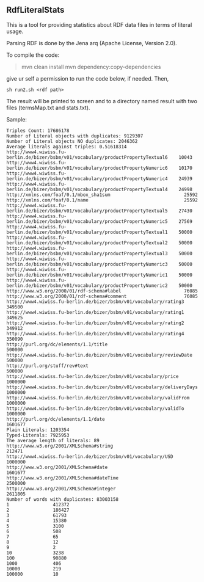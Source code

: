 **RdfLiteralStats**
-------------------

This is a tool for providing statistics about RDF data files in terms of literal usage.

Parsing RDF is done by the Jena arq (Apache License, Version 2.0).

To compile the code:

> mvn clean install 
> mvn dependency:copy-dependencies

give ur self a permission to run the code below, if needed. Then,

    sh run2.sh <rdf path>

The result will be printed to screen and to a directory named result with two files (termsMap.txt and stats.txt).

Sample:

    Triples Count: 17686178
    Number of Literal objects with duplicates: 9129307
    Number of Literal objects NO duplicates: 2046362
    Average literals against triples: 0.51618314
    http://www4.wiwiss.fu-berlin.de/bizer/bsbm/v01/vocabulary/productPropertyTextual6	 10043
    http://www4.wiwiss.fu-berlin.de/bizer/bsbm/v01/vocabulary/productPropertyNumeric6	 10170
    http://www4.wiwiss.fu-berlin.de/bizer/bsbm/v01/vocabulary/productPropertyNumeric4	 24939
    http://www4.wiwiss.fu-berlin.de/bizer/bsbm/v01/vocabulary/productPropertyTextual4	 24998
    http://xmlns.com/foaf/0.1/mbox_sha1sum                      	 25592
    http://xmlns.com/foaf/0.1/name                              	 25592
    http://www4.wiwiss.fu-berlin.de/bizer/bsbm/v01/vocabulary/productPropertyTextual5	 27430
    http://www4.wiwiss.fu-berlin.de/bizer/bsbm/v01/vocabulary/productPropertyNumeric5	 27569
    http://www4.wiwiss.fu-berlin.de/bizer/bsbm/v01/vocabulary/productPropertyTextual1	 50000
    http://www4.wiwiss.fu-berlin.de/bizer/bsbm/v01/vocabulary/productPropertyTextual2	 50000
    http://www4.wiwiss.fu-berlin.de/bizer/bsbm/v01/vocabulary/productPropertyTextual3	 50000
    http://www4.wiwiss.fu-berlin.de/bizer/bsbm/v01/vocabulary/productPropertyNumeric3	 50000
    http://www4.wiwiss.fu-berlin.de/bizer/bsbm/v01/vocabulary/productPropertyNumeric1	 50000
    http://www4.wiwiss.fu-berlin.de/bizer/bsbm/v01/vocabulary/productPropertyNumeric2	 50000
    http://www.w3.org/2000/01/rdf-schema#label                  	 76085
    http://www.w3.org/2000/01/rdf-schema#comment                	 76085
    http://www4.wiwiss.fu-berlin.de/bizer/bsbm/v01/vocabulary/rating3	 349500
    http://www4.wiwiss.fu-berlin.de/bizer/bsbm/v01/vocabulary/rating1	 349625
    http://www4.wiwiss.fu-berlin.de/bizer/bsbm/v01/vocabulary/rating2	 349912
    http://www4.wiwiss.fu-berlin.de/bizer/bsbm/v01/vocabulary/rating4	 350090
    http://purl.org/dc/elements/1.1/title                       	 500000
    http://www4.wiwiss.fu-berlin.de/bizer/bsbm/v01/vocabulary/reviewDate	 500000
    http://purl.org/stuff/rev#text                              	 500000
    http://www4.wiwiss.fu-berlin.de/bizer/bsbm/v01/vocabulary/price	 1000000
    http://www4.wiwiss.fu-berlin.de/bizer/bsbm/v01/vocabulary/deliveryDays	 1000000
    http://www4.wiwiss.fu-berlin.de/bizer/bsbm/v01/vocabulary/validFrom	 1000000
    http://www4.wiwiss.fu-berlin.de/bizer/bsbm/v01/vocabulary/validTo	 1000000
    http://purl.org/dc/elements/1.1/date                        	 1601677
    Plain Literals: 1203354
    Typed-Literals: 7925953
    The average length of literals: 89
    http://www.w3.org/2001/XMLSchema#string                     	 212471
    http://www4.wiwiss.fu-berlin.de/bizer/bsbm/v01/vocabulary/USD	 1000000
    http://www.w3.org/2001/XMLSchema#date                       	 1601677
    http://www.w3.org/2001/XMLSchema#dateTime                   	 2500000
    http://www.w3.org/2001/XMLSchema#integer                    	 2611805
    Number of words with duplicates: 83003158
    1              	 412372
    2              	 186427
    3              	 61793
    4              	 15380
    5              	 3100
    6              	 508
    7              	 65
    8              	 12
    9              	 2
    10             	 3238
    100            	 90880
    1000           	 406
    10000          	 219
    100000         	 10

